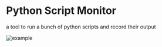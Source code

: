 # Python Script Monitor

a tool to run a bunch of python scripts and record their output

![example](https://i.imgur.com/WISmizw.png)
